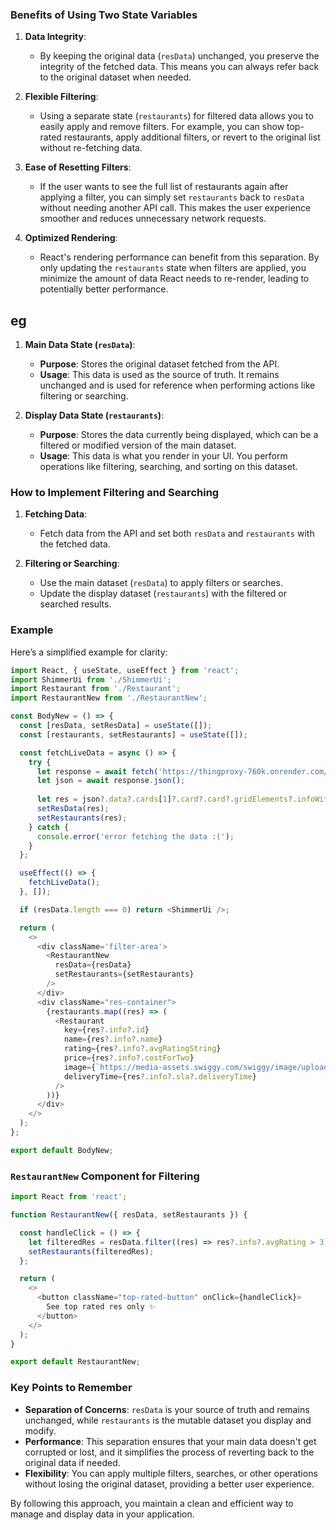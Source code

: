 ### Benefits of Using Two State Variables

1. **Data Integrity**:
   - By keeping the original data (`resData`) unchanged, you preserve the integrity of the fetched data. This means you can always refer back to the original dataset when needed.

2. **Flexible Filtering**:
   - Using a separate state (`restaurants`) for filtered data allows you to easily apply and remove filters. For example, you can show top-rated restaurants, apply additional filters, or revert to the original list without re-fetching data.

3. **Ease of Resetting Filters**:
   - If the user wants to see the full list of restaurants again after applying a filter, you can simply set `restaurants` back to `resData` without needing another API call. This makes the user experience smoother and reduces unnecessary network requests.

4. **Optimized Rendering**:
   - React's rendering performance can benefit from this separation. By only updating the `restaurants` state when filters are applied, you minimize the amount of data React needs to re-render, leading to potentially better performance.


## eg

1. **Main Data State (`resData`)**:
   - **Purpose**: Stores the original dataset fetched from the API.
   - **Usage**: This data is used as the source of truth. It remains unchanged and is used for reference when performing actions like filtering or searching.

2. **Display Data State (`restaurants`)**:
   - **Purpose**: Stores the data currently being displayed, which can be a filtered or modified version of the main dataset.
   - **Usage**: This data is what you render in your UI. You perform operations like filtering, searching, and sorting on this dataset.

### How to Implement Filtering and Searching

1. **Fetching Data**:
   - Fetch data from the API and set both `resData` and `restaurants` with the fetched data.

2. **Filtering or Searching**:
   - Use the main dataset (`resData`) to apply filters or searches.
   - Update the display dataset (`restaurants`) with the filtered or searched results.

### Example

Here’s a simplified example for clarity:

```javascript
import React, { useState, useEffect } from 'react';
import ShimmerUi from './ShimmerUi';
import Restaurant from './Restaurant';
import RestaurantNew from './RestaurantNew';

const BodyNew = () => {
  const [resData, setResData] = useState([]);
  const [restaurants, setRestaurants] = useState([]);

  const fetchLiveData = async () => {
    try {
      let response = await fetch('https://thingproxy-760k.onrender.com/fetch/https://www.swiggy.com/dapi/restaurants/list/v5?lat=26.8947446&lng=75.8301169&is-seo-homepage-enabled=true&page_type=DESKTOP_WEB_LISTING');
      let json = await response.json();
      
      let res = json?.data?.cards[1]?.card?.card?.gridElements?.infoWithStyle?.restaurants;
      setResData(res);
      setRestaurants(res);
    } catch {
      console.error('error fetching the data :(');
    }
  };

  useEffect(() => {
    fetchLiveData();
  }, []);

  if (resData.length === 0) return <ShimmerUi />;

  return (
    <>
      <div className='filter-area'>
        <RestaurantNew
          resData={resData}
          setRestaurants={setRestaurants}
        />
      </div>
      <div className="res-container">
        {restaurants.map((res) => (
          <Restaurant
            key={res?.info?.id}
            name={res?.info?.name}
            rating={res?.info?.avgRatingString}
            price={res?.info?.costForTwo}
            image={`https://media-assets.swiggy.com/swiggy/image/upload/fl_lossy,f_auto,q_auto,w_660/${res?.info?.cloudinaryImageId}`}
            deliveryTime={res?.info?.sla?.deliveryTime}
          />
        ))}
      </div>
    </>
  );
};

export default BodyNew;
```

### `RestaurantNew` Component for Filtering

```javascript
import React from 'react';

function RestaurantNew({ resData, setRestaurants }) {

  const handleClick = () => {
    let filteredRes = resData.filter((res) => res?.info?.avgRating > 3);
    setRestaurants(filteredRes);
  };

  return (
    <>
      <button className="top-rated-button" onClick={handleClick}>
        See top rated res only ✨
      </button>
    </>
  );
}

export default RestaurantNew;
```

### Key Points to Remember

- **Separation of Concerns**: `resData` is your source of truth and remains unchanged, while `restaurants` is the mutable dataset you display and modify.
- **Performance**: This separation ensures that your main data doesn't get corrupted or lost, and it simplifies the process of reverting back to the original data if needed.
- **Flexibility**: You can apply multiple filters, searches, or other operations without losing the original dataset, providing a better user experience.

By following this approach, you maintain a clean and efficient way to manage and display data in your application.